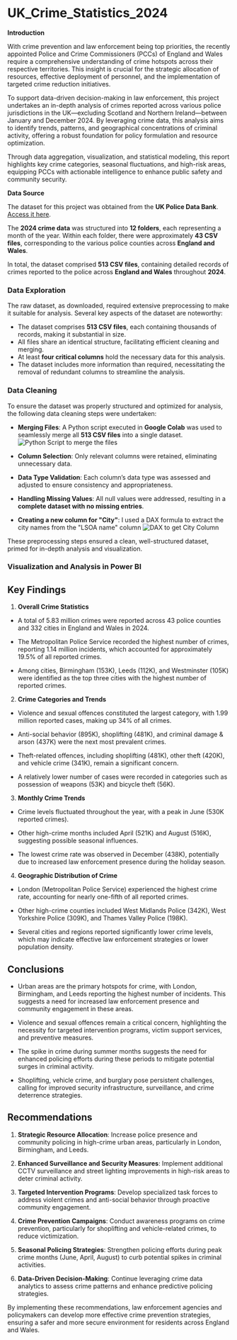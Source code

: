 # UK_Crime_Statistics_2024

**Introduction**  

With crime prevention and law enforcement being top priorities, the recently appointed Police and Crime Commissioners (PCCs) of England and Wales require a comprehensive understanding of crime hotspots across their respective territories. This insight is crucial for the strategic allocation of resources, effective deployment of personnel, and the implementation of targeted crime reduction initiatives.  

To support data-driven decision-making in law enforcement, this project undertakes an in-depth analysis of crimes reported across various police jurisdictions in the UK—excluding Scotland and Northern Ireland—between January and December 2024. By leveraging crime data, this analysis aims to identify trends, patterns, and geographical concentrations of criminal activity, offering a robust foundation for policy formulation and resource optimization.  

Through data aggregation, visualization, and statistical modeling, this report highlights key crime categories, seasonal fluctuations, and high-risk areas, equipping PCCs with actionable intelligence to enhance public safety and community security.

**Data Source**

The dataset for this project was obtained from the **UK Police Data Bank**. [Access it here](https://data.police.uk/data/).  

The **2024 crime data** was structured into **12 folders**, each representing a month of the year. Within each folder, there were approximately **43 CSV files**, corresponding to the various police counties across **England and Wales**.  

In total, the dataset comprised **513 CSV files**, containing detailed records of crimes reported to the police across **England and Wales** throughout **2024**.

### **Data Exploration**  

The raw dataset, as downloaded, required extensive preprocessing to make it suitable for analysis. Several key aspects of the dataset are noteworthy:  

- The dataset comprises **513 CSV files**, each containing thousands of records, making it substantial in size.  
- All files share an identical structure, facilitating efficient cleaning and merging.  
- At least **four critical columns** hold the necessary data for this analysis.  
- The dataset includes more information than required, necessitating the removal of redundant columns to streamline the analysis.  

### **Data Cleaning**  

To ensure the dataset was properly structured and optimized for analysis, the following data cleaning steps were undertaken:  

- **Merging Files**: A Python script executed in **Google Colab** was used to seamlessly merge all **513 CSV files** into a single dataset.
![Python Script to merge the files](https://github.com/user-attachments/assets/bc0693ae-5f41-4b9e-9143-4f6b28d2dbfb)

- **Column Selection**: Only relevant columns were retained, eliminating unnecessary data.  
- **Data Type Validation**: Each column’s data type was assessed and adjusted to ensure consistency and appropriateness.  
- **Handling Missing Values**: All null values were addressed, resulting in a **complete dataset with no missing entries**.
- **Creating a new column for "City"**: I used a DAX formula to extract the city names from the "LSOA name" column
![DAX to get City Column](https://github.com/user-attachments/assets/ffad8441-ceca-4ad7-bc7d-08d59c91478f)

These preprocessing steps ensured a clean, well-structured dataset, primed for in-depth analysis and visualization.

### **Visualization and Analysis in Power BI**

## **Key Findings**

1. **Overall Crime Statistics**

* A total of 5.83 million crimes were reported across 43 police counties and 332 cities in England and Wales in 2024.

* The Metropolitan Police Service recorded the highest number of crimes, reporting 1.14 million incidents, which accounted for approximately 19.5% of all reported crimes.

* Among cities, Birmingham (153K), Leeds (112K), and Westminster (105K) were identified as the top three cities with the highest number of reported crimes.

2. **Crime Categories and Trends**

* Violence and sexual offences constituted the largest category, with 1.99 million reported cases, making up 34% of all crimes.

* Anti-social behavior (895K), shoplifting (481K), and criminal damage & arson (437K) were the next most prevalent crimes.

* Theft-related offences, including shoplifting (481K), other theft (420K), and vehicle crime (341K), remain a significant concern.

* A relatively lower number of cases were recorded in categories such as possession of weapons (53K) and bicycle theft (56K).

3. **Monthly Crime Trends**

* Crime levels fluctuated throughout the year, with a peak in June (530K reported crimes).

* Other high-crime months included April (521K) and August (516K), suggesting possible seasonal influences.

* The lowest crime rate was observed in December (438K), potentially due to increased law enforcement presence during the holiday season.

4. **Geographic Distribution of Crime**

* London (Metropolitan Police Service) experienced the highest crime rate, accounting for nearly one-fifth of all reported crimes.

* Other high-crime counties included West Midlands Police (342K), West Yorkshire Police (309K), and Thames Valley Police (198K).

* Several cities and regions reported significantly lower crime levels, which may indicate effective law enforcement strategies or lower population density.

## **Conclusions**

* Urban areas are the primary hotspots for crime, with London, Birmingham, and Leeds reporting the highest number of incidents. This suggests a need for increased law enforcement presence and community engagement in these areas.

* Violence and sexual offences remain a critical concern, highlighting the necessity for targeted intervention programs, victim support services, and preventive measures.

* The spike in crime during summer months suggests the need for enhanced policing efforts during these periods to mitigate potential surges in criminal activity.

* Shoplifting, vehicle crime, and burglary pose persistent challenges, calling for improved security infrastructure, surveillance, and crime deterrence strategies.

## **Recommendations**

1. **Strategic Resource Allocation**: Increase police presence and community policing in high-crime urban areas, particularly in London, Birmingham, and Leeds.

2. **Enhanced Surveillance and Security Measures**: Implement additional CCTV surveillance and street lighting improvements in high-risk areas to deter criminal activity.

3. **Targeted Intervention Programs**: Develop specialized task forces to address violent crimes and anti-social behavior through proactive community engagement.

4. **Crime Prevention Campaigns**: Conduct awareness programs on crime prevention, particularly for shoplifting and vehicle-related crimes, to reduce victimization.

5. **Seasonal Policing Strategies**: Strengthen policing efforts during peak crime months (June, April, August) to curb potential spikes in criminal activities.

6. **Data-Driven Decision-Making**: Continue leveraging crime data analytics to assess crime patterns and enhance predictive policing strategies.

By implementing these recommendations, law enforcement agencies and policymakers can develop more effective crime prevention strategies, ensuring a safer and more secure environment for residents across England and Wales.
